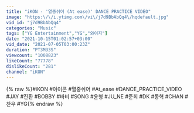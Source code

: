 ```yaml
---
title: "iKON - '열중쉬어 (At ease)' DANCE PRACTICE VIDEO"
image: "https:\/\/i.ytimg.com\/vi\/j7d9BbAbQq4\/hqdefault.jpg"
vid_id: "j7d9BbAbQq4"
categories: "Music"
tags: ["YG Entertainment","YG","와이지"]
date: "2021-10-15T01:02:57+03:00"
vid_date: "2021-07-05T03:00:23Z"
duration: "PT3M33S"
viewcount: "1008823"
likeCount: "77778"
dislikeCount: "281"
channel: "iKON"
---
```

{% raw %}#iKON #아이콘 #열중쉬어 #At_ease #DANCE_PRACTICE_VIDEO #JAY #진환 #BOBBY #바비 #SONG #윤형 #JU_NE #준회 #DK #동혁 #CHAN #찬우 #YG{% endraw %}
